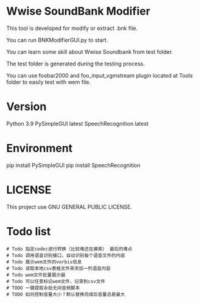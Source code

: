 # Wwise SoundBank Modifier

This tool is developed for modify or extract .bnk file.

You can run BNKModifierGUI.py to start.

You can learn some skill about Wwise Soundbank from test folder.

The test folder is generated during the testing process.

You can use foobar2000 and foo_input_vgmstream plugin located at Tools folder to easily test with wem file.

# Version
Python          3.9
PySimpleGUI         latest
SpeechRecognition   latest

# Environment 
pip install PySimpleGUI
pip install SpeechRecognition

# LICENSE 
This project use GNU GENERAL PUBLIC LICENSE.

# Todo list
    # Todo 指定codec进行转换（比较难还在摸索） 最后的难点
    # Todo 调用语音识别接口，自动识别每个语音文件的内容
    # Todo 展示wem文件的vorbis信息
    # Todo 读取本地csv表格文件来添加一列语音内容
    # Todo wem文件批量展示器
    # Todo 可以任意标记wem文件，记录到csv文件
    # TODO 一键提取永劫无间音频脚本
    # TODO 如何控制音量大小？默认替换完成后音量总是最大